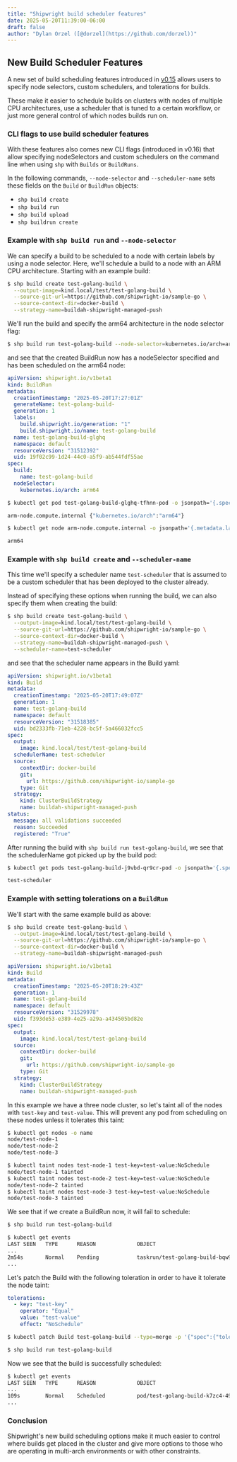 ```yaml
---
title: "Shipwright build scheduler features"
date: 2025-05-20T11:39:00-06:00
draft: false
author: "Dylan Orzel ([@dorzel](https://github.com/dorzel))"
---
```


## New Build Scheduler Features

A new set of build scheduling features introduced in [v0.15](https://shipwright.io/docs/blog/posts/2025-02-28-release-v0.15) allows users to specify node selectors, custom schedulers, and tolerations for builds.

These make it easier to schedule builds on clusters with nodes of multiple CPU architectures, use a scheduler that is tuned to a certain workflow, or just more general control of which nodes builds run on.

### CLI flags to use build scheduler features

With these features also comes new CLI flags (introduced in v0.16) that allow specifying nodeSelectors and custom schedulers on the command line when using `shp` with `Builds` or `BuildRuns`.

In the following commands, `--node-selector` and `--scheduler-name` sets these fields on the `Build` or `BuildRun` objects:

- `shp build create`
- `shp build run`
- `shp build upload`
- `shp buildrun create`

### Example with `shp build run` and `--node-selector`

We can specify a build to be scheduled to a node with certain labels by using a node selector. Here, we'll schedule a build to a node with an ARM CPU architecture. Starting with an example build:

```bash
$ shp build create test-golang-build \
  --output-image=kind.local/test/test-golang-build \
  --source-git-url=https://github.com/shipwright-io/sample-go \
  --source-context-dir=docker-build \
  --strategy-name=buildah-shipwright-managed-push
```

We'll run the build and specify the arm64 architecture in the node selector flag:

```bash
$ shp build run test-golang-build --node-selector=kubernetes.io/arch=arm64
```

and see that the created BuildRun now has a nodeSelector specified and has been scheduled on the arm64 node:

```yaml
apiVersion: shipwright.io/v1beta1
kind: BuildRun
metadata:
  creationTimestamp: "2025-05-20T17:27:01Z"
  generateName: test-golang-build-
  generation: 1
  labels:
    build.shipwright.io/generation: "1"
    build.shipwright.io/name: test-golang-build
  name: test-golang-build-glghq
  namespace: default
  resourceVersion: "31512392"
  uid: 19f02c99-1d24-44c0-a5f9-ab544fdf55ae
spec:
  build:
    name: test-golang-build
  nodeSelector:
    kubernetes.io/arch: arm64
```

```bash
$ kubectl get pod test-golang-build-glghq-tfhnn-pod -o jsonpath='{.spec.nodeName} {.spec.nodeSelector}'

arm-node.compute.internal {"kubernetes.io/arch":"arm64"}

$ kubectl get node arm-node.compute.internal -o jsonpath='{.metadata.labels.kubernetes\.io/arch}'

arm64
```

### Example with `shp build create` and `--scheduler-name`

This time we'll specify a scheduler name `test-scheduler` that is assumed to be a custom scheduler that has been deployed to the cluster already.

Instead of specifying these options when running the build, we can also specify them when creating the build:

```bash
$ shp build create test-golang-build \
  --output-image=kind.local/test/test-golang-build \
  --source-git-url=https://github.com/shipwright-io/sample-go \
  --source-context-dir=docker-build \
  --strategy-name=buildah-shipwright-managed-push \
  --scheduler-name=test-scheduler
```

and see that the scheduler name appears in the Build yaml:

```yaml
apiVersion: shipwright.io/v1beta1
kind: Build
metadata:
  creationTimestamp: "2025-05-20T17:49:07Z"
  generation: 1
  name: test-golang-build
  namespace: default
  resourceVersion: "31518385"
  uid: bd2333fb-71eb-4228-bc5f-5a466032fcc5
spec:
  output:
    image: kind.local/test/test-golang-build
  schedulerName: test-scheduler
  source:
    contextDir: docker-build
    git:
      url: https://github.com/shipwright-io/sample-go
    type: Git
  strategy:
    kind: ClusterBuildStrategy
    name: buildah-shipwright-managed-push
status:
  message: all validations succeeded
  reason: Succeeded
  registered: "True"
```

After running the build with `shp build run test-golang-build`, we see that the schedulerName got picked up by the build pod:

```bash
$ kubectl get pods test-golang-build-j9vbd-qr9cr-pod -o jsonpath='{.spec.schedulerName}'

test-scheduler
```

### Example with setting tolerations on a `BuildRun`

We'll start with the same example build as above:

```bash
$ shp build create test-golang-build \
  --output-image=kind.local/test/test-golang-build \
  --source-git-url=https://github.com/shipwright-io/sample-go \
  --source-context-dir=docker-build \
  --strategy-name=buildah-shipwright-managed-push
```

```yaml
apiVersion: shipwright.io/v1beta1
kind: Build
metadata:
  creationTimestamp: "2025-05-20T18:29:43Z"
  generation: 1
  name: test-golang-build
  namespace: default
  resourceVersion: "31529978"
  uid: f393de53-e389-4e25-a29a-a434505bd82e
spec:
  output:
    image: kind.local/test/test-golang-build
  source:
    contextDir: docker-build
    git:
      url: https://github.com/shipwright-io/sample-go
    type: Git
  strategy:
    kind: ClusterBuildStrategy
    name: buildah-shipwright-managed-push
```

In this example we have a three node cluster, so let's taint all of the nodes with `test-key` and `test-value`. This will prevent any pod from scheduling on these nodes unless it tolerates this taint:

```bash
$ kubectl get nodes -o name
node/test-node-1
node/test-node-2
node/test-node-3

$ kubectl taint nodes test-node-1 test-key=test-value:NoSchedule
node/test-node-1 tainted
$ kubectl taint nodes test-node-2 test-key=test-value:NoSchedule
node/test-node-2 tainted
$ kubectl taint nodes test-node-3 test-key=test-value:NoSchedule
node/test-node-3 tainted
```

We see that if we create a BuildRun now, it will fail to schedule:

```bash
$ shp build run test-golang-build

$ kubectl get events
LAST SEEN   TYPE      REASON             OBJECT                                  MESSAGE
...
2m54s       Normal    Pending            taskrun/test-golang-build-bqw9s-hbkds   pod status "PodScheduled":"False"; message: "0/3 nodes are available: 3 node(s) had untolerated taint {test-key: test-value}. preemption: 0/3 nodes are available: 3 Preemption is not helpful for scheduling."
...
```

Let's patch the Build with the following toleration in order to have it tolerate the node taint:

```yaml
tolerations:
  - key: "test-key"
    operator: "Equal"
    value: "test-value"
    effect: "NoSchedule"
```

```bash
$ kubectl patch Build test-golang-build --type=merge -p '{"spec":{"tolerations":[{"key":"test-key","operator":"Equal","value":"test-value"}]}}'

$ shp build run test-golang-build
```

Now we see that the build is successfully scheduled:

```bash
$ kubectl get events
LAST SEEN   TYPE      REASON             OBJECT                                  MESSAGE
...
109s        Normal    Scheduled          pod/test-golang-build-k7zc4-492d2-pod   Successfully assigned default/test-golang-build-k7zc4-492d2-pod to ip-10-0-2-69.us-east-2.compute.internal
...
```

### Conclusion

Shipwright's new build scheduling options make it much easier to control where builds get placed in the cluster and give more options to those who are operating in multi-arch environments or with other constraints.